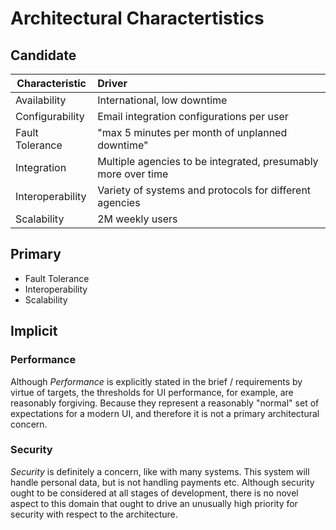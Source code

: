 # Architectural Charactertistics

## Candidate

| Characteristic  | Driver |
|-----------------|:-------|
| Availability    | International, low downtime |
| Configurability | Email integration configurations per user |
| Fault Tolerance | "max 5 minutes per month of unplanned downtime" |
| Integration	  | Multiple agencies to be integrated, presumably more over time |
| Interoperability| Variety of systems and protocols for different agencies |
| Scalability	  | 2M weekly users |

## Primary

- Fault Tolerance
- Interoperability
- Scalability

## Implicit

### Performance

Although *Performance* is explicitly stated in the brief / requirements by virtue of targets, the thresholds for UI performance, for example, are reasonably forgiving. Because they represent a reasonably "normal" set of expectations for a modern UI, and therefore it is not a primary architectural concern.

### Security

*Security* is definitely a concern, like with many systems. This system will handle personal data, but is not handling payments etc. Although security ought to be considered at all stages of development, there is no novel aspect to this domain that ought to drive an unusually high priority for security with respect to the architecture.

